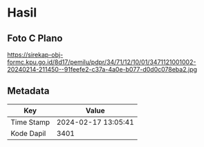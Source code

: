 # Hasil

## Foto C Plano

https://sirekap-obj-formc.kpu.go.id/8d17/pemilu/pdpr/34/71/12/10/01/3471121001002-20240214-211450--91feefe2-c37a-4a0e-b077-d0d0c078eba2.jpg


## Metadata

| Key        | Value               |
| ---------- | ------------------- |
| Time Stamp | 2024-02-17 13:05:41 |
| Kode Dapil | 3401                |




